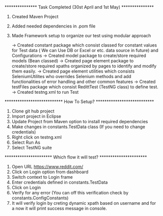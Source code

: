 *************** Task Completed (30st April and 1st May) *************** 
1. Created Maven Project
2. Added needed dependencies in .pom file
3. Made Framework setup to organize our test using modular approach

	-> Created constant package which consist classed for constant values for Test data ( We can Use DB or Excel or etc. data source in future) and Configurations
	-> Created model package to create/store required models (Bean classed)
	-> Created page element package to create/store required xpaths organized by pages to identify and modify them easily.
	-> Created page element utilities which consists SeleniumUtilites who overrides Selenium methods and add functionalities of error handling and other common features
	-> Created testFiles package which consist RedittTest (TestNG class) to define test.
	-> Created testng.xml to run Test
	
*************************** How To Setup? ***************************

1. Clone git hub project
2. Import project in Eclipse
3. Update Project from Maven option to install required dependencies
4. Make changes in constants.TestData class (If you need to change credentials)
5. Right click on testng.xml
6. Select Run As
7. Select TestNG suite

********************** Which flow it will test? **********************
1. Open URL https://www.reddit.com/
2. Click on Login option from dashboard
3. Switch context to Login frame
4. Enter credentials defined in constants.TestData
5. Click on Login
6. Verify for any error (You can off this verification check by constants.ConfigConstants)
7. It will verify login by creting dynamic xpath based on username and for a now it will print success message in console.
